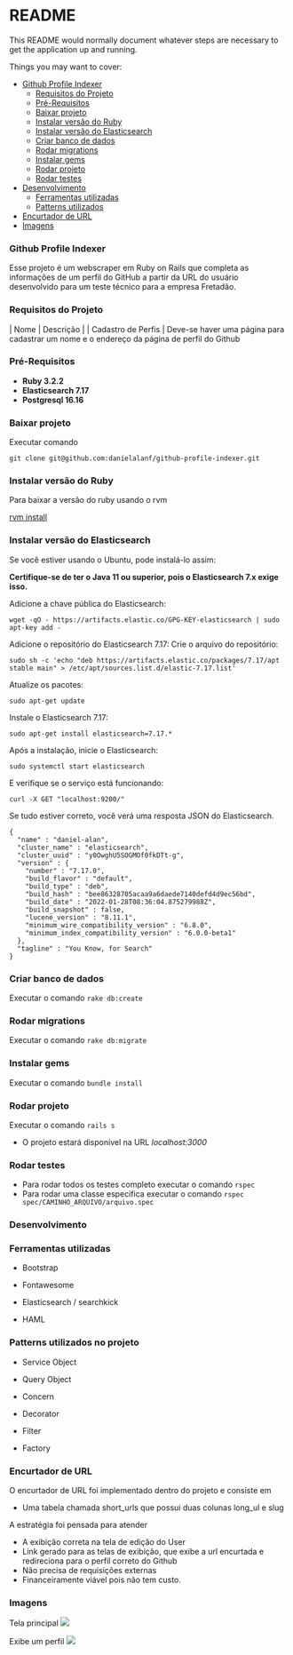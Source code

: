 # README

This README would normally document whatever steps are necessary to get the
application up and running.

Things you may want to cover:

- [Github Profile Indexer](#github-profile-indexer)
  - [Requisitos do Projeto](#requisitos-do-projeto)
  - [Pré-Requisitos](#pré-requisitos)
  - [Baixar projeto](#baixar-projeto)
  - [Instalar versão do Ruby](#instalar-versão-do-ruby)
  - [Instalar versão do Elasticsearch](#instalar-versão-do-elasticsearch)
  - [Criar banco de dados](#criar-banco-de-dados)
  - [Rodar migrations](#rodar-migrations)
  - [Instalar gems](#instalar-gems)
  - [Rodar projeto](#rodar-projeto)
  - [Rodar testes](#rodar-testes)
- [Desenvolvimento](#desenvolvimento)
  - [Ferramentas utilizadas](#ferramentas-utilizadas)
  - [Patterns utilizados](#patterns-utilizados)
- [Encurtador de URL](#encurtador-de-url)
- [Imagens](#imagens)

### Github Profile Indexer

Esse projeto é um webscraper em Ruby on Rails que completa as informações de um perfil do GitHub a partir da URL do usuário desenvolvido para um teste técnico para a empresa Fretadão.

### Requisitos do Projeto


| Nome | Descrição |
| Cadastro de Perfis | Deve-se haver uma página para cadastrar um nome e o endereço da página de perfil do Github


### Pré-Requisitos

* **Ruby 3.2.2**
* **Elasticsearch 7.17**
* **Postgresql 16.16**

### Baixar projeto

Executar comando

```git clone git@github.com:danielalanf/github-profile-indexer.git```

### Instalar versão do Ruby

Para baixar a versão do ruby usando o rvm

[rvm install](https://rvm.io/rvm/install)

### Instalar versão do Elasticsearch

Se você estiver usando o Ubuntu, pode instalá-lo assim:

**Certifique-se de ter o Java 11 ou superior, pois o Elasticsearch 7.x exige isso.**

Adicione a chave pública do Elasticsearch:

```
wget -qO - https://artifacts.elastic.co/GPG-KEY-elasticsearch | sudo apt-key add -
```

Adicione o repositório do Elasticsearch 7.17: Crie o arquivo do repositório:

```
sudo sh -c 'echo "deb https://artifacts.elastic.co/packages/7.17/apt stable main" > /etc/apt/sources.list.d/elastic-7.17.list'
```

Atualize os pacotes:

```
sudo apt-get update
```

Instale o Elasticsearch 7.17:

```
sudo apt-get install elasticsearch=7.17.*
```

Após a instalação, inicie o Elasticsearch:

```
sudo systemctl start elasticsearch
```

E verifique se o serviço está funcionando:

```
curl -X GET "localhost:9200/"
```

Se tudo estiver correto, você verá uma resposta JSON do Elasticsearch.

```
{
  "name" : "daniel-alan",
  "cluster_name" : "elasticsearch",
  "cluster_uuid" : "y0OwghU5SOGMOf0fkDTt-g",
  "version" : {
    "number" : "7.17.0",
    "build_flavor" : "default",
    "build_type" : "deb",
    "build_hash" : "bee86328705acaa9a6daede7140defd4d9ec56bd",
    "build_date" : "2022-01-28T08:36:04.875279988Z",
    "build_snapshot" : false,
    "lucene_version" : "8.11.1",
    "minimum_wire_compatibility_version" : "6.8.0",
    "minimum_index_compatibility_version" : "6.0.0-beta1"
  },
  "tagline" : "You Know, for Search"
}
```

### Criar banco de dados

Executar o comando ```rake db:create```

### Rodar migrations

Executar o comando ```rake db:migrate```

### Instalar gems

Executar o comando ```bundle install```

### Rodar projeto

Executar o comando ```rails s```

* O projeto estará disponível na URL *localhost:3000*

### Rodar testes

* Para rodar todos os testes completo executar o comando ```rspec```
* Para rodar uma classe especifica executar o comando ```rspec spec/CAMINHO_ARQUIVO/arquivo.spec```

### Desenvolvimento

### Ferramentas utilizadas

* Bootstrap

* Fontawesome

* Elasticsearch / searchkick

* HAML

### Patterns utilizados no projeto

* Service Object

* Query Object

* Concern

* Decorator

* Filter

* Factory

### Encurtador de URL

O encurtador de URL foi implementado dentro do projeto e consiste em

* Uma tabela chamada short_urls que possui duas colunas long_ul e slug

A estratégia foi pensada para atender

* A exibição correta na tela de edição do User
* Link gerado para as telas de exibição, que exibe a url encurtada e redireciona para o perfil correto do Github
* Não precisa de requisições externas
* Financeiramente viável pois não tem custo.

### Imagens

Tela principal
<img src="/public/telas/index.png">

Exibe um perfil
<img src="/public/telas/show.png">
